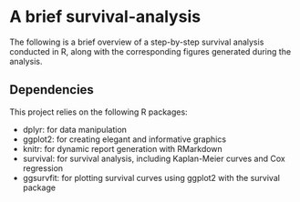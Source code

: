 # A brief survival-analysis 

The following is a brief overview of a step-by-step survival analysis conducted in R, along with the corresponding figures generated during the analysis.

## Dependencies

This project relies on the following R packages:

- dplyr: for data manipulation
- ggplot2: for creating elegant and informative graphics
- knitr: for dynamic report generation with RMarkdown
- survival: for survival analysis, including Kaplan-Meier curves and Cox regression
- ggsurvfit: for plotting survival curves using ggplot2 with the survival package
 